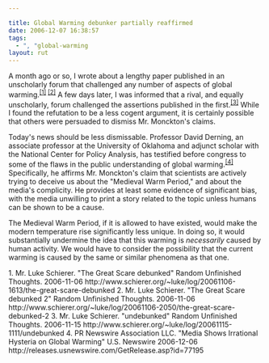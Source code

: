```yaml
---

title: Global Warming debunker partially reaffirmed
date: 2006-12-07 16:38:57
tags:
  - ", "global-warming
layout: rut
---
```


A month ago or so, I wrote about a lengthy paper published in an unscholarly forum that challenged any number of aspects of global warming.<sup>[\[1\]][ref1] [\[2\]][ref2]</sup>  A few days later, I was informed that a rival, and equally unscholarly, forum challenged the assertions published in the first.<sup>[\[3\]][ref3]</sup>  While I found the refutation to be a less cogent argument, it is certainly possible that others were persuaded to dismiss Mr. Monckton's claims.

Today's news should be less dismissable.  Professor David Derning, an associate professor at the University of Oklahoma and adjunct scholar with the National Center for Policy Analysis, has testified before congress to some of the flaws in the public understanding of global warming.<sup>[\[4\]][ref4]</sup>  Specifically, he affirms Mr. Monckton's claim that scientists are actively trying to deceive us about the "Medieval Warm Period," and about the media's complicity.  He provides at least some evidence of significant bias, with the media unwilling to print a story related to the topic unless humans can be shown to be a cause. 

The Medieval Warm Period, if it is allowed to have existed, would make the modern temperature rise significantly less unique.  In doing so, it would substantially undermine the idea that this warming is *necessarily* caused by human activity.  We would have to consider the possibility that the current warming is caused by the same or similar phenomena as that one.

<div markdown="1" class="postrefs">
1.  Mr. Luke Schierer.  "The Great Scare debunked"  Random Unfinished Thoughts.  2006-11-06 http://www.schierer.org/~luke/log/20061106-1613/the-great-scare-debunked
2.  Mr. Luke Schierer.  "The Great Scare debunked 2" Random Unfinished Thoughts.  2006-11-06 http://www.schierer.org/~luke/log/20061106-2050/the-great-scare-debunked-2
3.  Mr. Luke Schierer.  "undebunked"  Random Unfinished Thoughts.  2006-11-15 http://www.schierer.org/~luke/log/20061115-1111/undebunked
4. PR Newswire Association LLC.  "Media Shows Irrational Hysteria on Global Warming"  U.S. Newswire 2006-12-06 http://releases.usnewswire.com/GetRelease.asp?id=77195
</div>

[ref1]: http://www.schierer.org/~luke/log/20061106-1613/the-great-scare-debunked "The Great Scare debunked"
[ref2]: http://www.schierer.org/~luke/log/20061106-2050/the-great-scare-debunked-2 "The Great Scare debunked 2"
[ref3]: http://www.schierer.org/~luke/log/20061115-1111/undebunked "undebunked"
[ref4]: http://releases.usnewswire.com/GetRelease.asp?id=77195 "Media Shows Irrational Hysteria on Global Warming"


